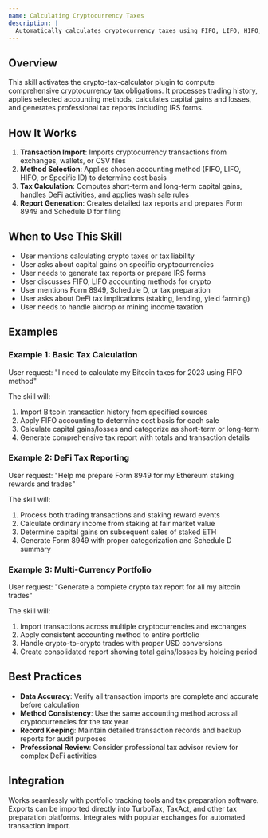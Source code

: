 ```yaml
---
name: Calculating Cryptocurrency Taxes
description: |
  Automatically calculates cryptocurrency taxes using FIFO, LIFO, HIFO, or Specific ID accounting methods when users mention tax calculations, capital gains, crypto taxes, tax reports, Form 8949, or Schedule D. Processes transaction data to determine cost basis, calculate short-term and long-term capital gains/losses, handle DeFi activities like staking and lending rewards, and generate comprehensive tax reports with IRS form preparation. Triggers on phrases like "calculate my crypto taxes," "tax liability," "capital gains on Bitcoin," "generate tax report," or "prepare Form 8949."
---
```


## Overview
This skill activates the crypto-tax-calculator plugin to compute comprehensive cryptocurrency tax obligations. It processes trading history, applies selected accounting methods, calculates capital gains and losses, and generates professional tax reports including IRS forms.

## How It Works
1. **Transaction Import**: Imports cryptocurrency transactions from exchanges, wallets, or CSV files
2. **Method Selection**: Applies chosen accounting method (FIFO, LIFO, HIFO, or Specific ID) to determine cost basis
3. **Tax Calculation**: Computes short-term and long-term capital gains, handles DeFi activities, and applies wash sale rules
4. **Report Generation**: Creates detailed tax reports and prepares Form 8949 and Schedule D for filing

## When to Use This Skill
- User mentions calculating crypto taxes or tax liability
- User asks about capital gains on specific cryptocurrencies
- User needs to generate tax reports or prepare IRS forms
- User discusses FIFO, LIFO accounting methods for crypto
- User mentions Form 8949, Schedule D, or tax preparation
- User asks about DeFi tax implications (staking, lending, yield farming)
- User needs to handle airdrop or mining income taxation

## Examples

### Example 1: Basic Tax Calculation
User request: "I need to calculate my Bitcoin taxes for 2023 using FIFO method"

The skill will:
1. Import Bitcoin transaction history from specified sources
2. Apply FIFO accounting to determine cost basis for each sale
3. Calculate capital gains/losses and categorize as short-term or long-term
4. Generate comprehensive tax report with totals and transaction details

### Example 2: DeFi Tax Reporting  
User request: "Help me prepare Form 8949 for my Ethereum staking rewards and trades"

The skill will:
1. Process both trading transactions and staking reward events
2. Calculate ordinary income from staking at fair market value
3. Determine capital gains on subsequent sales of staked ETH
4. Generate Form 8949 with proper categorization and Schedule D summary

### Example 3: Multi-Currency Portfolio
User request: "Generate a complete crypto tax report for all my altcoin trades"

The skill will:
1. Import transactions across multiple cryptocurrencies and exchanges
2. Apply consistent accounting method to entire portfolio
3. Handle crypto-to-crypto trades with proper USD conversions
4. Create consolidated report showing total gains/losses by holding period

## Best Practices
- **Data Accuracy**: Verify all transaction imports are complete and accurate before calculation
- **Method Consistency**: Use the same accounting method across all cryptocurrencies for the tax year
- **Record Keeping**: Maintain detailed transaction records and backup reports for audit purposes
- **Professional Review**: Consider professional tax advisor review for complex DeFi activities

## Integration
Works seamlessly with portfolio tracking tools and tax preparation software. Exports can be imported directly into TurboTax, TaxAct, and other tax preparation platforms. Integrates with popular exchanges for automated transaction import.